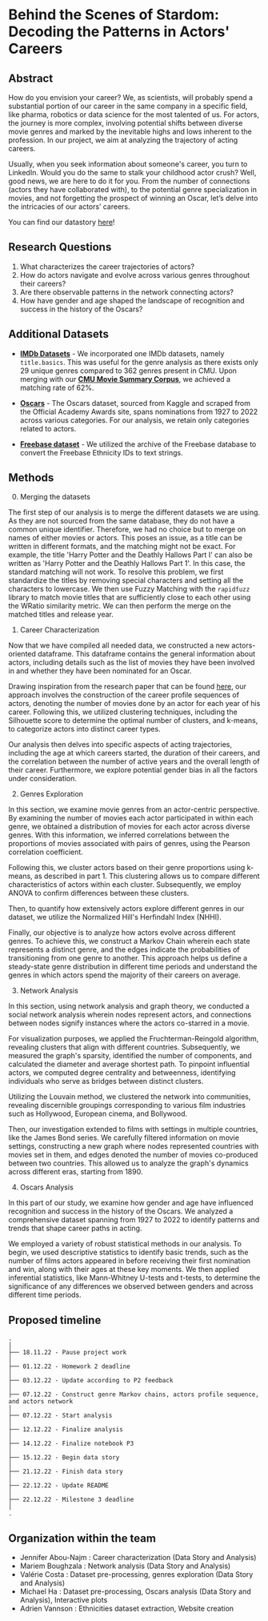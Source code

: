 # Behind the Scenes of Stardom: Decoding the Patterns in Actors' Careers

## Abstract
How do you envision your career? We, as scientists, will probably spend a substantial portion of our career in the same company in a specific field, like pharma, robotics or data science for the most talented of us. For actors, the journey is more complex, involving potential shifts between diverse movie genres and marked by the inevitable highs and lows inherent to the profession. In our project, we aim at analyzing the trajectory of acting careers.

Usually, when you seek information about someone's career, you turn to LinkedIn. Would you do the same to stalk your childhood actor crush? Well, good news, we are here to do it for you. From the number of connections (actors they have collaborated with), to the potential genre specialization in movies, and not forgetting the prospect of winning an Oscar, let’s delve into the intricacies of our actors’ careers. 

You can find our datastory [here](https://adrienvannson.github.io/epfl-ada-datastory/)!

## Research Questions

1. What characterizes the career trajectories of actors?
2. How do actors navigate and evolve across various genres throughout their careers?
3. Are there observable patterns in the network connecting actors?
4. How have gender and age shaped the landscape of recognition and success in the history of the Oscars?


## Additional Datasets

- [**IMDb Datasets**](https://www.imdb.com/interfaces/) - We incorporated one IMDb datasets, namely `title.basics`. This was useful for the genre analysis as there exists only 29 unique genres compared to 362 genres present in CMU. Upon merging with our [**CMU Movie Summary Corpus**](http://www.cs.cmu.edu/~ark/personas/), we achieved a matching rate of 62%.


- [**Oscars**](https://www.kaggle.com/datasets/unanimad/the-oscar-award) - The Oscars dataset, sourced from Kaggle and scraped from the Official Academy Awards site, spans nominations from $1927$ to $2022$ across various categories. For our analysis, we retain only categories related to actors.


- [**Freebase dataset**](https://developers.google.com/freebase) - We utilized the archive of the Freebase database to convert the Freebase Ethnicity IDs to text strings.


## Methods

0. Merging the datasets

The first step of our analysis is to merge the different datasets we are using. As they are not sourced from the same database, they do not have a common unique identifier. Therefore, we had no choice but to merge on names of either movies or actors. This poses an issue, as a title can be written in different formats, and the matching might not be exact. For example, the title 'Harry Potter and the Deathly Hallows Part I' can also be written as 'Harry Potter and the Deathly Hallows Part 1'. In this case, the standard matching will not work. To resolve this problem, we first standardize the titles by removing special characters and setting all the characters to lowercase. We then use Fuzzy Matching with the `rapidfuzz` library to match movie titles that are sufficiently close to each other using the WRatio similarity metric. We can then perform the merge on the matched titles and release year.


1. Career Characterization

Now that we have compiled all needed data, we constructed a new actors-oriented dataframe. This dataframe contains the general information about actors, including details such as the list of movies they have been involved in and whether they have been nominated for an Oscar.

Drawing inspiration from the research paper that can be found [here](https://www.nature.com/articles/s41467-019-10213-0), our approach involves the construction of the career profile sequences of actors, denoting the number of movies done by an actor for each year of his career. Following this, we utilized clustering techniques, including the Silhouette score to determine the optimal number of clusters, and k-means, to categorize actors into distinct career types.

Our analysis then delves into specific aspects of acting trajectories, including the age at which careers started, the duration of their careers, and the correlation between the number of active years and the overall length of their career. Furthermore, we explore potential gender bias in all the factors under consideration.

2. Genres Exploration

In this section, we examine movie genres from an actor-centric perspective. By examining the number of movies each actor participated in within each genre, we obtained a distribution of movies for each actor across diverse genres. With this information, we inferred correlations between the proportions of movies associated with pairs of genres, using the Pearson correlation coefficient.

Following this, we cluster actors based on their genre proportions using k-means, as described in part 1. This clustering allows us to compare different characteristics of actors within each cluster. Subsequently, we employ ANOVA to confirm differences between these clusters.

Then, to quantify how extensively actors explore different genres in our dataset, we utilize the Normalized Hill's Herfindahl Index (NHHI).

Finally, our objective is to analyze how actors evolve across different genres. To achieve this, we construct a Markov Chain wherein each state represents a distinct genre, and the edges indicate the probabilities of transitioning from one genre to another. This approach helps us define a steady-state genre distribution in different time periods and understand the genres in which actors spend the majority of their careers on average.

3. Network Analysis

In this section, using network analysis and graph theory, we conducted a social network analysis wherein nodes represent actors, and connections between nodes signify instances where the actors co-starred in a movie. 

For visualization purposes, we applied the Fruchterman-Reingold algorithm, revealing clusters that align with different countries. Subsequently, we measured the graph's sparsity, identified the number of components, and calculated the diameter and average shortest path. To pinpoint influential actors, we computed degree centrality and betweenness, identifying individuals who serve as bridges between distinct clusters.

Utilizing the Louvain method, we clustered the network into communities, revealing discernible groupings corresponding to various film industries such as Hollywood, European cinema, and Bollywood.

Then, our investigation extended to films with settings in multiple countries, like the James Bond series. We carefully filtered information on movie settings, constructing a new graph where nodes represented countries with movies set in them, and edges denoted the number of movies co-produced between two countries. This allowed us to analyze the graph's dynamics across different eras, starting from 1890.

4. Oscars Analysis

In this part of our study, we examine how gender and age have influenced recognition and success in the history of the Oscars. We analyzed a comprehensive dataset spanning from $1927$ to $2022$ to identify patterns and trends that shape career paths in acting. 

We employed a variety of robust statistical methods in our analysis. To begin, we used descriptive statistics to identify basic trends, such as the number of films actors appeared in before receiving their first nomination and win, along with their ages at these key moments. We then applied inferential statistics, like Mann-Whitney U-tests and t-tests, to determine the significance of any differences we observed between genders and across different time periods.

## Proposed timeline

```
.
│
├── 18.11.22 - Pause project work
│
├── 01.12.22 - Homework 2 deadline
│
├── 03.12.22 - Update according to P2 feedback
│
├── 07.12.22 - Construct genre Markov chains, actors profile sequence, and actors network
│
├── 07.12.22 - Start analysis
│
├── 12.12.22 - Finalize analysis
│
├── 14.12.22 - Finalize notebook P3
│
├── 15.12.22 - Begin data story
│
├── 21.12.22 - Finish data story
│
├── 22.12.22 - Update README
│
├── 22.12.22 - Milestone 3 deadline
│
.
```

## Organization within the team

- Jennifer Abou-Najm : Career characterization (Data Story and Analysis)
- Mariem Boughzala : Network analysis (Data Story and Analysis)
- Valérie Costa : Dataset pre-processing, genres exploration (Data Story and Analysis)
- Michael Ha : Dataset pre-processing, Oscars analysis (Data Story and Analysis), Interactive plots
- Adrien Vannson : Ethnicities dataset extraction, Website creation


